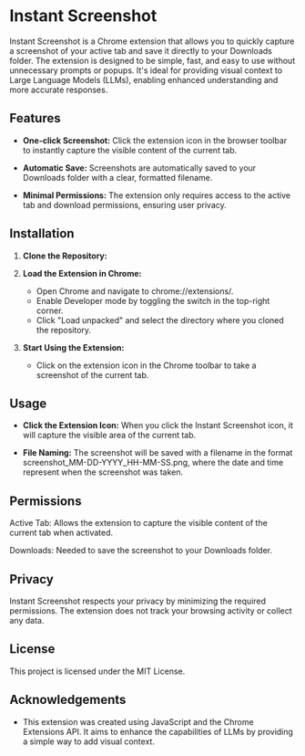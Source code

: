 # Instant Screenshot

Instant Screenshot is a Chrome extension that allows you to quickly capture a screenshot of your active tab and save it directly to your Downloads folder. The extension is designed to be simple, fast, and easy to use without unnecessary prompts or popups.
It's ideal for providing visual context to Large Language Models (LLMs), enabling enhanced understanding and more accurate responses.


## Features

- **One-click Screenshot:** Click the extension icon in the browser toolbar to instantly capture the visible content of the current tab.

- **Automatic Save:** Screenshots are automatically saved to your Downloads folder with a clear, formatted filename.

- **Minimal Permissions:** The extension only requires access to the active tab and download permissions, ensuring user privacy.



## Installation

1. **Clone the Repository:**

2. **Load the Extension in Chrome:**

    - Open Chrome and navigate to chrome://extensions/.
    - Enable Developer mode by toggling the switch in the top-right corner.
    - Click "Load unpacked" and select the directory where you cloned the repository.

3. **Start Using the Extension:**

    - Click on the extension icon in the Chrome toolbar to take a screenshot of the current tab.



## Usage

- **Click the Extension Icon:** When you click the Instant Screenshot icon, it will capture the visible area of the current tab.

- **File Naming:** The screenshot will be saved with a filename in the format screenshot_MM-DD-YYYY_HH-MM-SS.png, where the date and time represent when the screenshot was taken.



## Permissions

Active Tab: Allows the extension to capture the visible content of the current tab when activated.

Downloads: Needed to save the screenshot to your Downloads folder.



## Privacy

Instant Screenshot respects your privacy by minimizing the required permissions. The extension does not track your browsing activity or collect any data.



## License

This project is licensed under the MIT License.



## Acknowledgements

- This extension was created using JavaScript and the Chrome Extensions API. It aims to enhance the capabilities of LLMs by providing a simple way to add visual context.
